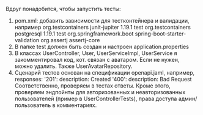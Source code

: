 Вдруг понадобится, чтобы запустить тесты:
1. pom.xml: добавить зависимости для тестконтейнера и валидации, например
   <dependency>
   <groupId>org.testcontainers</groupId>
   <artifactId>junit-jupiter</artifactId>
   <version>1.19.1</version>
   <scope>test</scope>
   </dependency>
   <dependency>
   <groupId>org.testcontainers</groupId>
   <artifactId>postgresql</artifactId>
   <version>1.19.1</version>
   <scope>test</scope>
   </dependency>
   <dependency>
   <groupId>org.springframework.boot</groupId>
   <artifactId>spring-boot-starter-validation</artifactId>
   </dependency>
   <dependency>
   <groupId>org.assertj</groupId>
   <artifactId>assertj-core</artifactId>
   </dependency>
2. В папке test должен быть создан и настроен application.properties
3. В классах UserController, User, UserServiceImpl, UserService я закомментировал код, кот. связан с аватаром.
Если не нужен, можно удалить. Также UserAvatarRepository.
4. Сценарий тестов основан на спецификации openapi.jaml, например,
   responses:
   '201':
   description: Created
   '400':
   description: Bad Request
Соответственно, проверяем в тестах ответы.
Кроме этого, проверяем эндпойнты для авторизованных и неавторизованных пользователей (пример в UserControllerTests), 
права доступа админ/пользователь в комментариях.
